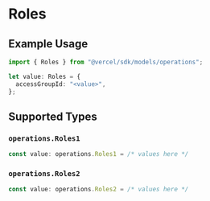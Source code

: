# Roles

## Example Usage

```typescript
import { Roles } from "@vercel/sdk/models/operations";

let value: Roles = {
  accessGroupId: "<value>",
};
```

## Supported Types

### `operations.Roles1`

```typescript
const value: operations.Roles1 = /* values here */
```

### `operations.Roles2`

```typescript
const value: operations.Roles2 = /* values here */
```

